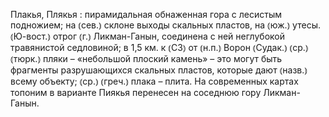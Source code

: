 ---
---

Плакья, Плякья
: пирамидальная обнаженная гора с лесистым подножием; на ⦅сев.⦆ склоне выходы скальных пластов, на ⦅юж.⦆ утесы. ⦅Ю-вост.⦆ отрог ⦅г.⦆ Ликман-Ганын, соединена с ней неглубокой травянистой седловиной; в 1,5 км. к ⦅СЗ⦆ от ⦅н.п.⦆ Ворон ⦅Судак.⦆ ⦅ср.⦆ ⦅тюрк.⦆ пляки – «небольшой плоский камень» – это могут быть фрагменты разрушающихся скальных пластов, которые дают ⦅назв.⦆ всему объекту; ⦅ср.⦆ ⦅греч.⦆ плака – плита. На современных картах топоним в варианте Пиякья перенесен на соседнюю гору Ликман-Ганын.
